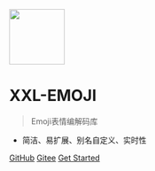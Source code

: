 <img src="https://www.xuxueli.com/doc/static/xxl-job/images/xxl-logo.png" width="100" >

# XXL-EMOJI

> Emoji表情编解码库

- 简洁、易扩展、别名自定义、实时性


[GitHub](https://github.com/xuxueli/xxl-emoji/)
[Gitee](http://gitee.com/xuxueli0323/xxl-emoji)
[Get Started](#《Emoji表情编解码库XXL-EMOJI》)